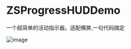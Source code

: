 # ZSProgressHUDDemo
一个超简单的活动指示器。适配横屏,一句代码搞定

![image](https://github.com/Roshanzs/ZSProgressHUDDemo/raw/master/Logo/foryou.gif)  
